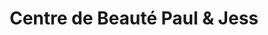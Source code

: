 ---
title: "Centre de Beauté Paul & Jess"
url: /issy-les-moulineaux/centre-de-beaute-paul-et-jess/
shop: beauté
---
